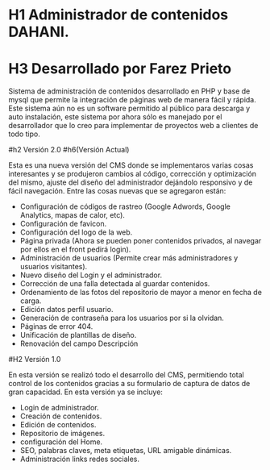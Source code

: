 # H1 Administrador de contenidos DAHANI.
# H3 Desarrollado por Farez Prieto

Sistema de administración de contenidos desarrollado en PHP y base de mysql que permite la integración de páginas web de manera fácil y rápida. Este sistema aún no es un software permitido al público para descarga y auto instalación, este sistema por ahora sólo es manejado por el desarrollador que lo creo para implementar de proyectos web a clientes de todo tipo.


#h2 Versión 2.0 #h6(Versión Actual)

Esta es una nueva versión del CMS donde se implementaros varias cosas interesantes y se produjeron cambios al código, corrección y optimización del mismo, ajuste del diseño del administrador dejándolo responsivo y de fácil navegación. Entre las cosas nuevas que se agregaron están:

* Configuración de códigos de rastreo (Google Adwords, Google Analytics, mapas de calor, etc).
* Configuración de favicon.
* Configuración del logo de la web.
* Página privada (Ahora se pueden poner contenidos privados, al navegar por ellos en el front pedirá login).
* Administración de usuarios (Permite crear más administradores y usuarios visitantes).
* Nuevo diseño del Login y el administrador.
* Corrección de una falla detectada al guardar contenidos.
* Ordenamiento de las fotos del repositorio de mayor a menor en fecha de carga.
* Edición datos perfil usuario.
* Generación de contraseña para los usuarios por si la olvidan.
* Páginas de error 404.
* Unificación de plantillas de diseño.
* Renovación del campo Descripción

#H2 Versión 1.0

En esta versión se realizó todo el desarrollo del CMS, permitiendo total control de los contenidos gracias a su formulario de captura de datos de gran capacidad. En esta versión ya se incluye:

* Login de administrador.
* Creación de contenidos.
* Edición de contenidos.
* Repositorio de imágenes.
* configuración del Home.
* SEO, palabras claves, meta etiquetas, URL amigable dinámicas.
* Administración links redes sociales.

